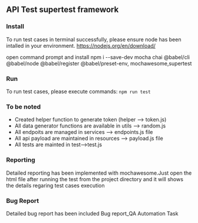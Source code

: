 ## API Test supertest framework

### Install
To run test cases in terminal successfully, please ensure node has been intalled in your environment.
https://nodejs.org/en/download/

open command prompt and install npm i --save-dev mocha chai @babel/cli @babel/node @babel/register @babel/preset-env, mochawesome,supertest
 

### Run

 To run test cases, please execute commands:
 `npm run test`
 
 ### To be noted
 - Created helper function to generate token (helper --> token.js)
 - All data generator functions are available in utils --> random.js
 - All endpoits are managed in services --> endpoints.js file
 - All api payload are maintained in resources --> payload.js file
 - All tests are mainted in test-->test.js

 ### Reporting

 Detailed reporting has been implemented with mochawesome.Just open the html file after running the test from  the project directory and it will shows the details regaring test cases execution


 ### Bug Report

Detailed bug  report has been included Bug report_QA Automation Task  
